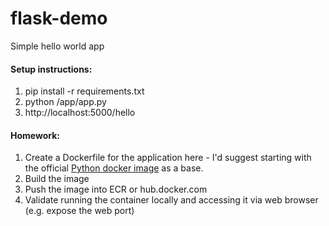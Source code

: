 # flask-demo
Simple hello world app

#### Setup instructions:
1. pip install -r requirements.txt
2. python /app/app.py
3. http://localhost:5000/hello



#### Homework:
1. Create a Dockerfile for the application here - I'd suggest starting with the official [Python docker image](https://hub.docker.com/_/python) as a base.
2. Build the image
3. Push the image into ECR or hub.docker.com
4. Validate running the container locally and accessing it via web browser (e.g. expose the web port)
